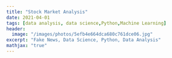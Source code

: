 ```yaml
---
title: "Stock Market Analysis"
date: 2021-04-01
tags: [data analysis, data science,Python,Machine Learning]
header:
  image: "/images/photos/5efb4e664dca680c761dce06.jpg"
excerpt: "Fake News, Data Science, Python, Data Analysis"
mathjax: "true"
---
```

